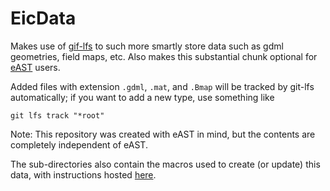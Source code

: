 # EicData

Makes use of [gif-lfs](https://git-lfs.github.com/) to such more
smartly store data such as gdml geometries, field maps, etc. Also
makes this substantial chunk optional for
[eAST](https://eic.github.io/east/) users. 

Added files with extension `.gdml`, `.mat`, and `.Bmap` will be
tracked by git-lfs automatically; if you want to add a new type, use
something like
```
git lfs track "*root"
```

Note: This repository was created with eAST in mind, but the contents
are completely independent of eAST.

The sub-directories also contain the macros used to create (or update)
this data, with instructions hosted
[here](https://eic.github.io/east/content/examples.html).
